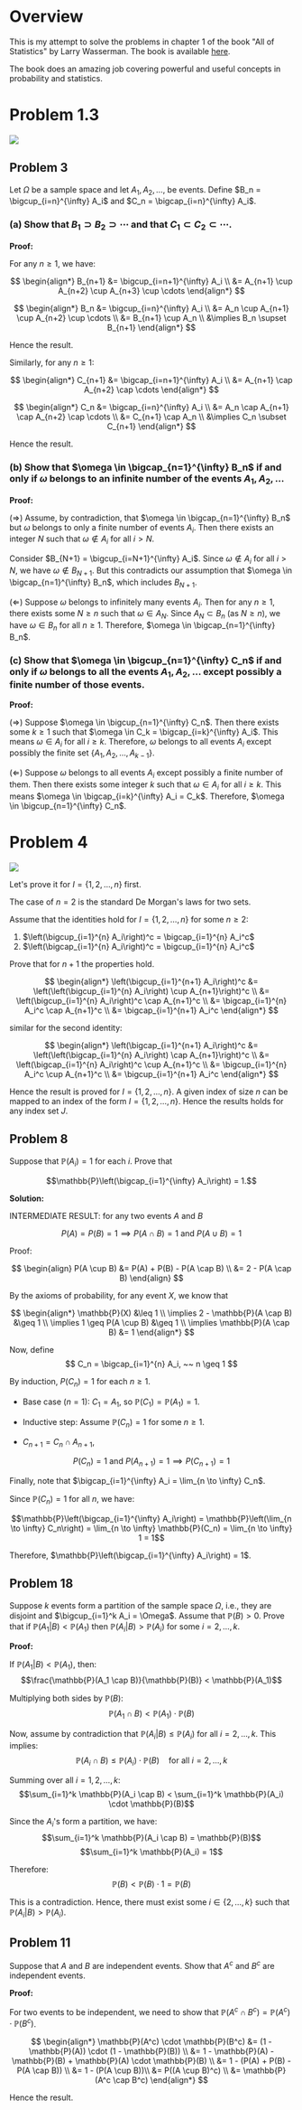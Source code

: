 # Overview

This is my attempt to solve the problems in chapter 1 of the book "All of Statistics" by Larry Wasserman. The book is available [here](https://egrcc.github.io/docs/math/all-of-statistics.pdf).


The book does an amazing job covering powerful and useful concepts in probability and statistics. 


# Problem 1.3 
![](images/chapter1/img1.png)


## Problem 3

Let $\Omega$ be a sample space and let $A_1, A_2, \ldots$, be events. Define $B_n = \bigcup_{i=n}^{\infty} A_i$ and $C_n = \bigcap_{i=n}^{\infty} A_i$.

### (a) Show that $B_1 \supset B_2 \supset \cdots$ and that $C_1 \subset C_2 \subset \cdots$.

**Proof:**

For any $n \geq 1$, we have:


$$
\begin{align*}
B_{n+1} &= \bigcup_{i=n+1}^{\infty} A_i \\
&= A_{n+1} \cup A_{n+2} \cup A_{n+3} \cup \cdots
\end{align*}
$$


$$
\begin{align*}
B_n &= \bigcup_{i=n}^{\infty} A_i \\
&= A_n \cup A_{n+1} \cup A_{n+2} \cup \cdots \\
&= B_{n+1} \cup A_n \\
&\implies B_n \supset B_{n+1}
\end{align*}
$$

Hence the result.

Similarly, for any $n \geq 1$:


$$
\begin{align*}
C_{n+1} &= \bigcap_{i=n+1}^{\infty} A_i \\
&= A_{n+1} \cap A_{n+2} \cap \cdots
\end{align*}
$$


$$
\begin{align*}
C_n &= \bigcap_{i=n}^{\infty} A_i \\
&= A_n \cap A_{n+1} \cap A_{n+2} \cap \cdots \\
&= C_{n+1} \cap A_n \\
&\implies C_n \subset C_{n+1}
\end{align*}
$$

Hence the result.


### (b) Show that $\omega \in \bigcap_{n=1}^{\infty} B_n$ if and only if $\omega$ belongs to an infinite number of the events $A_1, A_2, \ldots$

**Proof:**

$(\Rightarrow)$ Assume, by contradiction, that $\omega \in \bigcap_{n=1}^{\infty} B_n$ but $\omega$ belongs to only a finite number of events $A_i$. Then there exists an integer $N$ such that $\omega \notin A_i$ for all $i > N$. 

Consider $B_{N+1} = \bigcup_{i=N+1}^{\infty} A_i$. Since $\omega \notin A_i$ for all $i > N$, we have $\omega \notin B_{N+1}$. But this contradicts our assumption that $\omega \in \bigcap_{n=1}^{\infty} B_n$, which includes $B_{N+1}$.

$(\Leftarrow)$ Suppose $\omega$ belongs to infinitely many events $A_i$. Then for any $n \geq 1$, there exists some $N \geq n$ such that $\omega \in A_N$. Since $A_N \subset B_n$ (as $N \geq n$), we have $\omega \in B_n$ for all $n \geq 1$. Therefore, $\omega \in \bigcap_{n=1}^{\infty} B_n$.

### (c) Show that $\omega \in \bigcup_{n=1}^{\infty} C_n$ if and only if $\omega$ belongs to all the events $A_1, A_2, \ldots$ except possibly a finite number of those events.

**Proof:**

$(\Rightarrow)$ Suppose $\omega \in \bigcup_{n=1}^{\infty} C_n$. Then there exists some $k \geq 1$ such that $\omega \in C_k = \bigcap_{i=k}^{\infty} A_i$. This means $\omega \in A_i$ for all $i \geq k$. Therefore, $\omega$ belongs to all events $A_i$ except possibly the finite set $\{A_1, A_2, \ldots, A_{k-1}\}$.

$(\Leftarrow)$ Suppose $\omega$ belongs to all events $A_i$ except possibly a finite number of them. Then there exists some integer $k$ such that $\omega \in A_i$ for all $i \geq k$. This means $\omega \in \bigcap_{i=k}^{\infty} A_i = C_k$. Therefore, $\omega \in \bigcup_{n=1}^{\infty} C_n$.


# Problem 4

![](images/chapter1/img2.png)

Let's prove it for $I = \{1,2,\ldots,n\}$ first.

The case of $n = 2$ is the standard De Morgan's laws for two sets.


Assume that the identities hold for $I = \{1,2,\ldots,n\}$ for some $n \geq 2$:

1. $\left(\bigcup_{i=1}^{n} A_i\right)^c = \bigcap_{i=1}^{n} A_i^c$
2. $\left(\bigcap_{i=1}^{n} A_i\right)^c = \bigcup_{i=1}^{n} A_i^c$


Prove that for $n + 1$ the properties hold.

$$
\begin{align*}
\left(\bigcup_{i=1}^{n+1} A_i\right)^c &= \left(\left(\bigcup_{i=1}^{n} A_i\right) \cup A_{n+1}\right)^c \\
&= \left(\bigcup_{i=1}^{n} A_i\right)^c \cap A_{n+1}^c \\
&= \bigcap_{i=1}^{n} A_i^c \cap A_{n+1}^c \\
&= \bigcap_{i=1}^{n+1} A_i^c
\end{align*}
$$

similar for the second identity:

$$
\begin{align*}
\left(\bigcap_{i=1}^{n+1} A_i\right)^c &= \left(\left(\bigcap_{i=1}^{n} A_i\right) \cap A_{n+1}\right)^c \\
&= \left(\bigcap_{i=1}^{n} A_i\right)^c \cup A_{n+1}^c \\
&= \bigcup_{i=1}^{n} A_i^c \cup A_{n+1}^c \\
&= \bigcup_{i=1}^{n+1} A_i^c
\end{align*}
$$

Hence the result is proved for $I = \{1, 2, \ldots, n\}$. A given index of size $n$ can be mapped to an index of the form $I = \{1, 2, \ldots, n\}$. Hence the results holds for any index set $J$.


## Problem 8

Suppose that $\mathbb{P}(A_i) = 1$ for each $i$. Prove that 

$$\mathbb{P}\left(\bigcap_{i=1}^{\infty} A_i\right) = 1.$$

**Solution:**



INTERMEDIATE RESULT: for any two events $A$ and $B$ 

$$
P(A) = P(B) = 1 \implies P(A \cap B) = 1 \text{ and } P(A \cup B) = 1
$$

Proof:

$$
\begin{align}
P(A \cup B) &= P(A) + P(B) - P(A \cap B) \\
&= 2 - P(A \cap B)
\end{align}
$$


By the axioms of probability, for any event $X$, we know that 

$$
\begin{align*}
\mathbb{P}(X) &\leq 1 \\
\implies 2 - \mathbb{P}(A \cap B) &\geq 1 \\
\implies 1 \geq P(A \cup B) &\geq 1 \\
\implies \mathbb{P}(A \cap B) &= 1
\end{align*}
$$

Now, define 
$$
C_n = \bigcap_{i=1}^{n} A_i, ~~ n \geq 1
$$ 

By induction, $P(C_n) = 1$ for each $n \geq 1$. 

- Base case ($n=1$): $C_1 = A_1$, so $\mathbb{P}(C_1) = \mathbb{P}(A_1) = 1$.

- Inductive step: Assume $\mathbb{P}(C_n) = 1$ for some $n \geq 1$.

- $C_{n+1} = C_n \cap A_{n+1}$, 

$$P(C_n) = 1 \text{ and } P(A_{n+1}) = 1 \implies P(C_{n+1}) = 1$$


Finally, note that $\bigcap_{i=1}^{\infty} A_i = \lim_{n \to \infty} C_n$. 

Since $\mathbb{P}(C_n) = 1$ for all $n$, we have:

$$\mathbb{P}\left(\bigcap_{i=1}^{\infty} A_i\right) = \mathbb{P}\left(\lim_{n \to \infty} C_n\right) = \lim_{n \to \infty} \mathbb{P}(C_n) = \lim_{n \to \infty} 1 = 1$$

Therefore, $\mathbb{P}\left(\bigcap_{i=1}^{\infty} A_i\right) = 1$.



## Problem 18

Suppose $k$ events form a partition of the sample space $\Omega$, i.e., they are disjoint and $\bigcup_{i=1}^k A_i = \Omega$. Assume that $\mathbb{P}(B) > 0$. Prove that if $\mathbb{P}(A_1|B) < \mathbb{P}(A_1)$ then $\mathbb{P}(A_i|B) > \mathbb{P}(A_i)$ for some $i = 2, \ldots, k$.

**Proof:**

If $\mathbb{P}(A_1|B) < \mathbb{P}(A_1)$, then:
$$\frac{\mathbb{P}(A_1 \cap B)}{\mathbb{P}(B)} < \mathbb{P}(A_1)$$

Multiplying both sides by $\mathbb{P}(B)$:
$$\mathbb{P}(A_1 \cap B) < \mathbb{P}(A_1) \cdot \mathbb{P}(B)$$

Now, assume by contradiction that $\mathbb{P}(A_i|B) \leq \mathbb{P}(A_i)$ for all $i = 2, \ldots, k$. This implies:
$$\mathbb{P}(A_i \cap B) \leq \mathbb{P}(A_i) \cdot \mathbb{P}(B) \quad \text{for all } i = 2, \ldots, k$$

Summing over all $i = 1, 2, \ldots, k$:
$$\sum_{i=1}^k \mathbb{P}(A_i \cap B) < \sum_{i=1}^k \mathbb{P}(A_i) \cdot \mathbb{P}(B)$$

Since the $A_i$'s form a partition, we have:
$$\sum_{i=1}^k \mathbb{P}(A_i \cap B) = \mathbb{P}(B)$$
$$\sum_{i=1}^k \mathbb{P}(A_i) = 1$$

Therefore:
$$\mathbb{P}(B) < \mathbb{P}(B) \cdot 1 = \mathbb{P}(B)$$

This is a contradiction. Hence, there must exist some $i \in \{2, \ldots, k\}$ such that $\mathbb{P}(A_i|B) > \mathbb{P}(A_i)$.


## Problem 11

Suppose that $A$ and $B$ are independent events. Show that $A^c$ and $B^c$ are independent events.

**Proof:**

For two events to be independent, we need to show that $\mathbb{P}(A^c \cap B^c) = \mathbb{P}(A^c) \cdot \mathbb{P}(B^c)$.


$$
\begin{align*}
\mathbb{P}(A^c) \cdot \mathbb{P}(B^c) &= (1 - \mathbb{P}(A)) \cdot (1 - \mathbb{P}(B)) \\
&= 1 - \mathbb{P}(A) - \mathbb{P}(B) + \mathbb{P}(A) \cdot \mathbb{P}(B) \\
&= 1 - (P(A) + P(B) - P(A \cap B)) \\ 
&= 1 - (P(A \cup B))\\
&= P((A \cup B)^c) \\
&= \mathbb{P}(A^c \cap B^c)
\end{align*}
$$

Hence the result.

